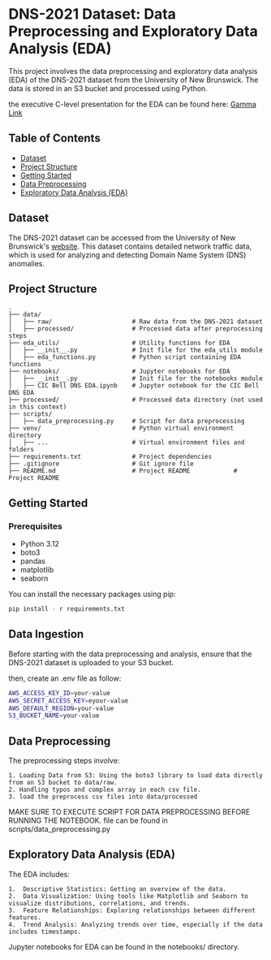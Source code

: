 # DNS-2021 Dataset: Data Preprocessing and Exploratory Data Analysis (EDA)

This project involves the data preprocessing and exploratory data analysis (EDA) of the DNS-2021 dataset from the University of New Brunswick. The data is stored in an S3 bucket and processed using Python.

the executive C-level presentation for the EDA can be found here: [Gamma Link](https://gamma.app/docs/Executive-Overview-of-DNS-2021-Exploratory-Data-Analysis-yqnb9e87sqg59sc)

## Table of Contents

- [Dataset](#dataset)
- [Project Structure](#project-structure)
- [Getting Started](#getting-started)
- [Data Preprocessing](#data-preprocessing)
- [Exploratory Data Analysis (EDA)](#exploratory-data-analysis-eda)

## Dataset

The DNS-2021 dataset can be accessed from the University of New Brunswick's [website](https://www.unb.ca/cic/datasets/dns-2021.html). This dataset contains detailed network traffic data, which is used for analyzing and detecting Domain Name System (DNS) anomalies.

## Project Structure
```
.
├── data/
│   ├── raw/                      # Raw data from the DNS-2021 dataset
│   ├── processed/                # Processed data after preprocessing steps
├── eda_utils/                    # Utility functions for EDA
│   ├── __init__.py               # Init file for the eda_utils module
│   ├── eda_functions.py          # Python script containing EDA functions
├── notebooks/                    # Jupyter notebooks for EDA
│   ├── __init__.py               # Init file for the notebooks module
│   ├── CIC Bell DNS EDA.ipynb    # Jupyter notebook for the CIC Bell DNS EDA
├── processed/                    # Processed data directory (not used in this context)
├── scripts/
│   ├── data_preprocessing.py     # Script for data preprocessing
├── venv/                         # Python virtual environment directory
│   ├── ...                       # Virtual environment files and folders
├── requirements.txt              # Project dependencies
├── .gitignore                    # Git ignore file
├── README.md                     # Project README            # Project README 
```              


## Getting Started

### Prerequisites

- Python 3.12
- boto3
- pandas
- matplotlib
- seaborn

You can install the necessary packages using pip:

```bash
pip install - r requirements.txt
```

## Data Ingestion

Before starting with the data preprocessing and analysis, ensure that the DNS-2021 dataset is uploaded to your S3 bucket.

then, create an .env file as follow:
```bash
AWS_ACCESS_KEY_ID=your-value
AWS_SECRET_ACCESS_KEY=eyour-value
AWS_DEFAULT_REGION=your-value
S3_BUCKET_NAME=your-value
```


## Data Preprocessing

The preprocessing steps involve:

	1. Loading Data from S3: Using the boto3 library to load data directly from an S3 bucket to data/raw.
	2. Handling typos and complex array in each csv file.
	3. load the preprocess csv files into data/processed 

MAKE SURE TO EXECUTE SCRIPT FOR DATA PREPROCESSING BEFORE RUNNING THE NOTEBOOK.
file can be found in scripts/data_preprocessing.py

## Exploratory Data Analysis (EDA)

The EDA includes:

	1.	Descriptive Statistics: Getting an overview of the data.
	2.	Data Visualization: Using tools like Matplotlib and Seaborn to visualize distributions, correlations, and trends.
	3.	Feature Relationships: Exploring relationships between different features.
	4.	Trend Analysis: Analyzing trends over time, especially if the data includes timestamps.

Jupyter notebooks for EDA can be found in the notebooks/ directory.

